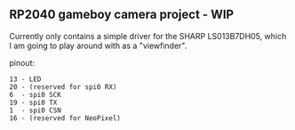 ## RP2040 gameboy camera project - WIP

Currently only contains a simple driver for the SHARP LS013B7DH05, which I am going to play around with as a "viewfinder".

pinout:
```
13 - LED
20 - (reserved for spi0 RX)
6  - spi0 SCK
19 - spi0 TX
1  - spi0 CSN
16 - (reserved for NeoPixel)
```
